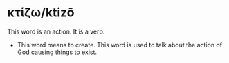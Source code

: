 # κτίζω/ktizō
This word is an action. It is a verb.

* This word means to create. This word is used to talk about the action of God causing things to exist.
